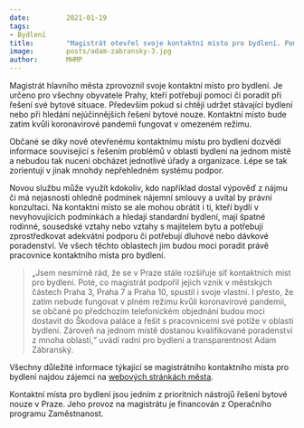 ```yaml
---
date:         2021-01-19
tags:         
- Bydlení
title:        "Magistrát otevřel svoje kontaktní místo pro bydlení. Pomůže občanům s řešením bytové nouze"
image: 	      posts/adam-zabransky-3.jpg
author:       MHMP
---
```


Magistrát hlavního města zprovoznil svoje kontaktní místo pro bydlení. Je určeno pro všechny obyvatele Prahy, kteří potřebují pomoci či poradit při řešení své bytové situace. Především pokud si chtějí udržet stávající bydlení nebo při hledání nejúčinnějších řešení bytové nouze. Kontaktní místo bude zatím kvůli koronavirové pandemii fungovat v omezeném režimu.

Občané se díky nově otevřenému kontaktnímu místu pro bydlení dozvědí informace související s řešením problémů v oblasti bydlení na jednom místě a nebudou tak nuceni obcházet jednotlivé úřady a organizace. Lépe se tak zorientují v jinak mnohdy nepřehledném systému podpor.

Novou službu může využít kdokoliv, kdo například dostal výpověď z nájmu či má nejasnosti ohledně podmínek nájemní smlouvy a uvítal by právní konzultaci. Na kontaktní místo se ale mohou obrátit i ti, kteří bydlí v nevyhovujících podmínkách a hledají standardní bydlení, mají špatné rodinné, sousedské vztahy nebo vztahy s majitelem bytu a potřebují zprostředkovat adekvátní podporu či potřebují dluhové nebo dávkové poradenství. Ve všech těchto oblastech jim budou moci poradit právě pracovnice kontaktního místa pro bydlení.

> „Jsem nesmírně rád, že se v Praze stále rozšiřuje síť kontaktních míst pro bydlení. Poté, co magistrát podpořil jejich vznik v městských částech Praha 3, Praha 7 a Praha 10, spustil i svoje vlastní. I přesto, že zatím nebude fungovat v plném režimu kvůli koronavirové pandemii, se občané po předchozím telefonickém objednání budou moci dostavit do Škodova paláce a řešit s pracovnicemi své potíže v oblasti bydlení. Zároveň na jednom místě dostanou kvalifikované poradenství z mnoha oblastí,“ uvádí radní pro bydlení a transparentnost Adam Zábranský.

Všechny důležité informace týkající se magistrátního kontaktního místa pro bydlení najdou zájemci na [webových stránkách města](https://www.praha.eu/jnp/cz/o_meste/zivot_v_praze/bydleni/kontakty/kontaktni_misto_pro_bydleni_pri.html). 

Kontaktní místa pro bydlení jsou jedním z prioritních nástrojů řešení bytové nouze v Praze. Jeho provoz na magistrátu je financován z Operačního programu Zaměstnanost. 
